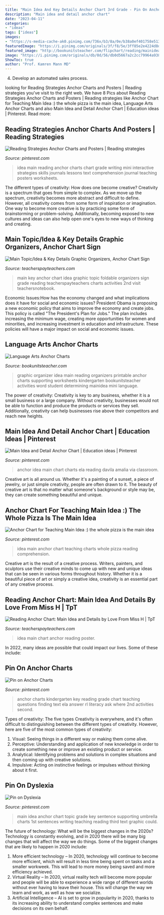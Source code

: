```yaml
---
title: "Main Idea And Key Details Anchor Chart 3rd Grade - Pin On Anchor Charts"
description: "Main idea and detail anchor chart"
date: "2023-04-11"
categories:
- "ideas"
tags: ["ideas"]
images:
- "https://s-media-cache-ak0.pinimg.com/736x/b3/8a/0e/b38a0ef401758e513107af07f1676800.jpg"
featuredImage: "https://i.pinimg.com/originals/3f/f8/5e/3ff85e2e4224d8d45a6550dc85d50d01.jpg"
featured_image: "http://bookunitsteacher.com/flipchart/reading/mainidea/mairnideachart.jpg"
image: "https://i.pinimg.com/originals/db/0d/56/db0d5667a2c2cc79964a938a08dc0209.jpg"
ShowToc: true
author: "Prof. Kamren Mann MD"
---
```



4. Develop an automated sales process.

	

		
looking for Reading Strategies Anchor Charts and Posters | Reading strategies you've visit to the right web. We have 8 Pics about Reading Strategies Anchor Charts and Posters | Reading strategies like Anchor Chart for Teaching Main Idea :) the whole pizza is the main idea, Language Arts Anchor Charts and also Main Idea and Detail Anchor Chart | Education ideas | Pinterest. Read more:
		
    
## Reading Strategies Anchor Charts And Posters | Reading Strategies

<img loading=lazy src="https://i.pinimg.com/originals/50/63/ca/5063caaf3627494dc791590485e2ff7f.png" onerror="this.onerror=null;this.src='https://tse1.mm.bing.net/th?id=OIP.VvhJItmb0dAQ-ND-dvPprwAAAA&amp;pid=15.1';" alt="Reading Strategies Anchor Charts and Posters | Reading strategies">

_Source: pinterest.com_

>idea main reading anchor charts chart grade writing mini interactive strategies skills journals lessons text comprehension journal teaching posters worksheets. 

	

The different types of creativity: How does one become creative?
Creativity is a spectrum that goes from simple to complex. As we move up the spectrum, creativity becomes more abstract and difficult to define. However, all creativity comes from some form of inspiration or imagination. One way to become more creative is by practicing some form of brainstorming or problem-solving. Additionally, becoming exposed to new cultures and ideas can also help open one's eyes to new ways of thinking and creating.

    
## Main Topic/Idea &amp; Key Details Graphic Organizers, Anchor Chart Sign

<img loading=lazy src="https://ecdn.teacherspayteachers.com/thumbitem/Main-TopicIdea-Key-Details-Graphic-Organizers-Anchor-Chart-Sign-Foldable-1645283-1500875417/original-1645283-3.jpg" onerror="this.onerror=null;this.src='https://tse2.mm.bing.net/th?id=OIP.xRoxCBUncGOVn5bbWP9vOQAAAA&amp;pid=15.1';" alt="Main Topic/Idea &amp; Key Details Graphic Organizers, Anchor Chart Sign">

_Source: teacherspayteachers.com_

>main key anchor chart idea graphic topic foldable organizers sign grade reading teacherspayteachers charts activities 2nd visit teachersnotebook. 

	

Economic Issues:How has the economy changed and what implications does it have for social and economic issues?
President Obama is proposing a new economic policy that aims to improve the economy and create jobs. This policy is called "The President's Plan for Jobs." The plan includes increasing the minimum wage, creating more opportunities for women and minorities, and increasing investment in education and infrastructure. These policies will have a major impact on social and economic issues.

    
## Language Arts Anchor Charts

<img loading=lazy src="http://bookunitsteacher.com/flipchart/reading/mainidea/mairnideachart.jpg" onerror="this.onerror=null;this.src='https://tse1.mm.bing.net/th?id=OIP.fHQEu5qupuzylJkRqvKuKAHaFv&amp;pid=15.1';" alt="Language Arts Anchor Charts">

_Source: bookunitsteacher.com_

>graphic organizer idea main reading organizers printable anchor charts supporting worksheets kindergarten bookunitsteacher activities word student determining mainidea mini language. 

	

The power of creativity:
Creativity is key to any business, whether it is a small business or a large company. Without creativity, businesses would not be able to function and produce the products or services they sell. Additionally, creativity can help businesses rise above their competitors and reach new heights.

    
## Main Idea And Detail Anchor Chart | Education Ideas | Pinterest

<img loading=lazy src="https://s-media-cache-ak0.pinimg.com/736x/b3/8a/0e/b38a0ef401758e513107af07f1676800.jpg" onerror="this.onerror=null;this.src='https://tse2.mm.bing.net/th?id=OIP.B8Oj1kqkgZ1PcaCPvQoHiwHaJ3&amp;pid=15.1';" alt="Main Idea and Detail Anchor Chart | Education ideas | Pinterest">

_Source: pinterest.com_

>anchor idea main chart charts ela reading davila amalia via classroom. 

	

Creative art is all around us. Whether it's a painting of a sunset, a piece of jewelry, or just simple creativity, people are often drawn to it. The beauty of creative art is that no matter what someone's background or style may be, they can create something beautiful and unique.

    
## Anchor Chart For Teaching Main Idea :) The Whole Pizza Is The Main Idea

<img loading=lazy src="https://i.pinimg.com/originals/3f/f8/5e/3ff85e2e4224d8d45a6550dc85d50d01.jpg" onerror="this.onerror=null;this.src='https://tse4.mm.bing.net/th?id=OIP.5zMSPW6BxkNrF69rFaB2uAHaJ4&amp;pid=15.1';" alt="Anchor Chart for Teaching Main Idea :) the whole pizza is the main idea">

_Source: pinterest.com_

>idea main anchor chart teaching charts whole pizza reading comprehension. 

	

Creative art is the result of a creative process. Writers, painters, and sculptors use their creative minds to come up with new and unique ideas that can be seen in various forms throughout history. Whether it is a beautiful piece of art or simply a creative idea, creativity is an essential part of any creative process.

    
## Reading Anchor Chart: Main Idea And Details By Love From Miss H | TpT

<img loading=lazy src="https://ecdn.teacherspayteachers.com/thumbitem/Reading-Poster-Main-Idea-and-Details-2120425-1515718406/original-2120425-3.jpg" onerror="this.onerror=null;this.src='https://tse4.mm.bing.net/th?id=OIP.B15e24tz8i6mmXtz6tQynQAAAA&amp;pid=15.1';" alt="Reading Anchor Chart: Main Idea and Details by Love From Miss H | TpT">

_Source: teacherspayteachers.com_

>idea main chart anchor reading poster. 

	

In 2022, many ideas are possible that could impact our lives. Some of these include: 

    
## Pin On Anchor Charts

<img loading=lazy src="https://i.pinimg.com/originals/db/0d/56/db0d5667a2c2cc79964a938a08dc0209.jpg" onerror="this.onerror=null;this.src='https://tse3.mm.bing.net/th?id=OIP.Xpi3OxcmTZXWozOMiRATQAAAAA&amp;pid=15.1';" alt="Pin on Anchor Charts">

_Source: pinterest.com_

>anchor charts kindergarten key reading grade chart teaching questions finding text ela answer rl literacy ask where 2nd activities second. 

	

Types of creativity: The five types
Creativity is everywhere, and it's often difficult to distinguishing between the different types of creativity. However, here are five of the most common types of creativity:
1. Visual: Seeing things in a different way or making them come alive.
2. Perceptive: Understanding and application of new knowledge in order to create something new or improve an existing product or service. 
3. Analytical: Identifying problems and solutions in complex situations and then coming up with creative solutions. 
4. Impulsive: Acting on instinctive feelings or impulses without thinking about it first. 

    
## Pin On Dyslexia

<img loading=lazy src="https://i.pinimg.com/originals/1e/dd/12/1edd12a6178e330eb652db7f43c22390.jpg" onerror="this.onerror=null;this.src='https://tse2.mm.bing.net/th?id=OIP.hV_tL1VXgC3011JQOQiCxAHaJ4&amp;pid=15.1';" alt="Pin on Dyslexia">

_Source: pinterest.com_

>main idea anchor chart topic grade key sentence supporting umbrella charts 1st sentences writing teaching reading third text graphic could. 

	

The future of technology: What will be the biggest changes in the 2020s?
Technology is constantly evolving, and in 2020 there will be many big changes that will affect the way we do things. Some of the biggest changes that are likely to happen in 2020 include: 
1. More efficient technology – In 2020, technology will continue to become more efficient, which will result in less time being spent on tasks and a smaller workweek. This will lead to more money being saved and more efficiency achieved. 
2. Virtual Reality – In 2020, virtual reality tech will become more popular and people will be able to experience a wide range of different worlds without ever having to leave their house. This will change the way we learn and work, as well as how we socialize. 
3. Artificial Intelligence – AI is set to grow in popularity in 2020, thanks to its increasing ability to understand complex sentences and make decisions on its own behalf.

